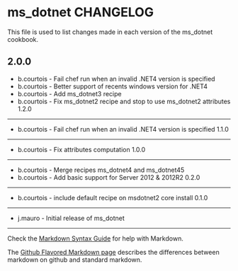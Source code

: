 ms_dotnet CHANGELOG
===================

This file is used to list changes made in each version of the ms_dotnet cookbook.

2.0.0
-----
- b.courtois - Fail chef run when an invalid .NET4 version is specified
- b.courtois - Better support of recents windows version for .NET4
- b.courtois - Add ms_dotnet3 recipe
- b.courtois - Fix ms_dotnet2 recipe and stop to use ms_dotnet2 attributes
1.2.0
-----
- b.courtois - Fail chef run when an invalid .NET4 version is specified
1.1.0
-----
- b.courtois - Fix attributes computation
1.0.0
-----
- b.courtois - Merge recipes ms_dotnet4 and ms_dotnet45
- b.courtois - Add basic support for Server 2012 & 2012R2
0.2.0
-----
- b.courtois - include default recipe on msdotnet2 core install
0.1.0
-----
- j.mauro - Initial release of ms_dotnet

- - -
Check the [Markdown Syntax Guide](http://daringfireball.net/projects/markdown/syntax) for help with Markdown.

The [Github Flavored Markdown page](http://github.github.com/github-flavored-markdown/) describes the differences between markdown on github and standard markdown.
